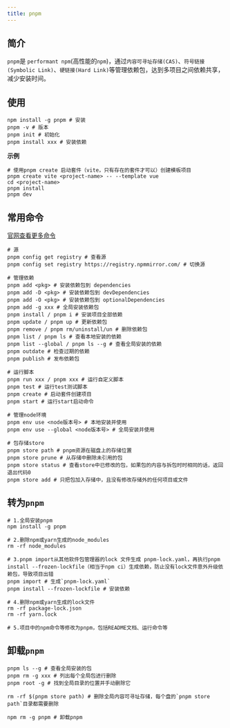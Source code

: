 ```yaml
---
title: pnpm
---
```


## 简介

`pnpm`是 `performant npm`(高性能的`npm`)，通过`内容可寻址存储(CAS)`、`符号链接(Symbolic Link)`、`硬链接(Hard Link)`等管理依赖包，达到多项目之间依赖共享，减少安装时间。

## 使用

```shell
npm install -g pnpm # 安装
pnpm -v # 版本
pnpm init # 初始化
pnpm install xxx # 安装依赖
```

**示例**

```shell
# 使用pnpm create 启动套件（vite，只有存在的套件才可以）创建模板项目
pnpm create vite <project-name> -- --template vue
cd <project-name>
pnpm install
pnpm dev
```

## 常用命令

[官网查看更多命令](https://pnpm.io/zh/cli/add)

```shell
# 源
pnpm config get registry # 查看源
pnpm config set registry https://registry.npmmirror.com/ # 切换源

# 管理依赖
pnpm add <pkg> # 安装依赖包到 dependencies
pnpm add -D <pkg> # 安装依赖包到 devDependencies
pnpm add -O <pkg> # 安装依赖包到 optionalDependencies
pnpm add -g xxx # 全局安装依赖包
pnpm install / pnpm i # 安装项目全部依赖
pnpm update / pnpm up # 更新依赖包
pnpm remove / pnpm rm/uninstall/un # 删除依赖包
pnpm list / pnpm ls # 查看本地安装的依赖
pnpm list --global / pnpm ls --g # 查看全局安装的依赖
pnpm outdate # 检查过期的依赖
pnpm publish # 发布依赖包

# 运行脚本
pnpm run xxx / pnpm xxx # 运行自定义脚本
pnpm test # 运行test测试脚本
pnpm create # 启动套件创建项目
pnpm start # 运行start启动命令

# 管理node环境
pnpm env use <node版本号> # 本地安装并使用
pnpm env use --global <node版本号> # 全局安装并使用

# 包存储store
pnpm store path # pnpm资源在磁盘上的存储位置
pnpm store prune # 从存储中删除未引用的包
pnpm store status # 查看store中已修改的包，如果包的内容与拆包时时相同的话，返回退出代码0
pnpm store add # 只把包加入存储中，且没有修改存储外的任何项目或文件
```

## 转为`pnpm`

```shell
# 1.全局安装pnpm
npm install -g pnpm

# 2.删除npm或yarn生成的node_modules
rm -rf node_modules

# 3.pnpm import从其他软件包管理器的lock 文件生成 pnpm-lock.yaml，再执行pnpm install --frozen-lockfile（相当于npm ci）生成依赖，防止没有lock文件意外升级依赖包，导致项目出错
pnpm import # 生成`pnpm-lock.yaml`
pnpm install --frozen-lockfile # 安装依赖

# 4.删除npm或yarn生成的lock文件
rm -rf package-lock.json
rm -rf yarn.lock

# 5.项目中的npm命令等修改为pnpm，包括README文档、运行命令等
```

## 卸载`pnpm`

```shell
pnpm ls --g # 查看全局安装的包
pnpm rm -g xxx # 列出每个全局包进行删除
pnpm root -g # 找到全局目录的位置并手动删除它

rm -rf $(pnpm store path) # 删除全局内容可寻址存储，每个盘的`pnpm store path`目录都需要删除

npm rm -g pnpm # 卸载pnpm
```





